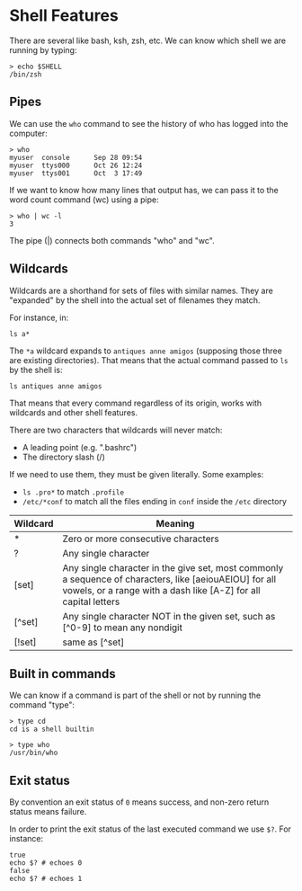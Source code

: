 # Shell Features

There are several like bash, ksh, zsh, etc. We can know which shell we are running by typing:

```
> echo $SHELL
/bin/zsh
```

## Pipes

We can use the `who` command to see the history of who has logged into the computer:

```
> who
myuser  console      Sep 28 09:54
myuser  ttys000      Oct 26 12:24
myuser  ttys001      Oct  3 17:49
```

If we want to know how many lines that output has, we can pass it to the word count command (wc) using a pipe:

```
> who | wc -l
3
```

The pipe (|) connects both commands "who" and "wc".

## Wildcards

Wildcards are a shorthand for sets of files with similar names. They are "expanded" by the shell into the actual set of filenames  they match.

For instance, in:

```
ls a*
```

The `*a` wildcard expands to `antiques anne amigos` (supposing those three are existing directories). That means that the actual command passed to `ls` by the shell is:

```
ls antiques anne amigos
```

That means that every command regardless of its origin, works with wildcards and other shell features.

There are two characters that wildcards will never match:
- A leading point (e.g. ".bashrc")
- The directory slash (/)

If we need to use them, they must be given literally. Some examples:

- `ls .pro*` to match `.profile`
- `/etc/*conf` to match all the files ending in `conf` inside the `/etc` directory

|   Wildcard   |      Meaning      |
|--------------|-------------------|
|      *       | Zero or more consecutive characters |
|      ?       | Any single character |
|    [set]     | Any single character in the give set, most commonly a sequence of characters, like [aeiouAEIOU] for all vowels, or a range with a dash like [A-Z] for all capital letters |
|    [^set]    | Any single character NOT in the given set, such as [^0-9] to mean any nondigit |
|    [!set]    | same as [^set] |

## Built in commands

We can know if a command is part of the shell or not by running the command "type":

```
> type cd
cd is a shell builtin

> type who
/usr/bin/who
```

## Exit status

By convention an exit status of `0` means success, and non-zero return status means failure.

In order to print the exit status of the last executed command we use `$?`. For instance:

```
true
echo $? # echoes 0
false
echo $? # echoes 1
```
